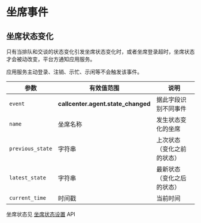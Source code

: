 # 坐席事件

<!-- toc -->

## 坐席状态变化

只有当排队和交谈的状态变化引发坐席状态变化时，或者坐席登录超时，坐席状态才会被动改变，平台方通知应用服务。

应用服务主动登录、注销、示忙、示闲等不会触发该事件。

参数                      | 有效值范围                          | 说明
----------------------    | ----------------------------------- | ----------------------------------------
`event`                   | **callcenter.agent.state_changed**  | 据此字段识别不同事件
`name`                    | 坐席名称                            | 发生状态变化的坐席
`previous_state`          | 字符串                              | 上次状态（变化之前的状态）
`latest_state`            | 字符串                              | 最新状态（变化之后的状态）
`current_time`            | 时间戳                              | 当前时间

坐席状态见 [坐席状态设置](../agent/manage.md#状态设置) API